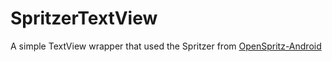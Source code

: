 SpritzerTextView
============

A simple TextView wrapper that used the Spritzer from  [OpenSpritz-Android](https://github.com/OnlyInAmerica/OpenSpritz-Android)

